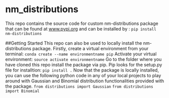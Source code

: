# nm_distributions
This repo contains the source code for custom nm-distributions package that can be found at www.pypi.org and can be installed by :
`pip install nm-distributions`

##Getting Started
This repo can also be used to locally install the nm-distributions package. Firstly, create a virtual environment from your terminal:
`conda create --name environmentname pip`
Activate your virtual environment:
`source activate environmentname`
Go to the folder where you have cloned this repo install the package via pip. Pip looks for the setup.py file for installtion:
`pip install .`
Now that the package is locally installed, you can use the following python code in any of your local projects to play around with Gaussian and Binomial distribution functionalities provided with the package.
`from distributions import Gaussian`
`from distributions import Binomial`
